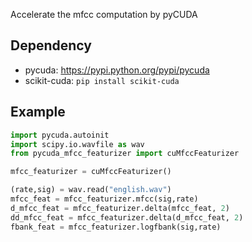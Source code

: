 Accelerate the mfcc computation by pyCUDA

## Dependency

- pycuda: https://pypi.python.org/pypi/pycuda
- scikit-cuda: ```pip install scikit-cuda```

## Example

```python
import pycuda.autoinit
import scipy.io.wavfile as wav
from pycuda_mfcc_featurizer import cuMfccFeaturizer

mfcc_featurizer = cuMfccFeaturizer()

(rate,sig) = wav.read("english.wav")
mfcc_feat = mfcc_featurizer.mfcc(sig,rate)
d_mfcc_feat = mfcc_featurizer.delta(mfcc_feat, 2)
dd_mfcc_feat = mfcc_featurizer.delta(d_mfcc_feat, 2)
fbank_feat = mfcc_featurizer.logfbank(sig,rate)

```
